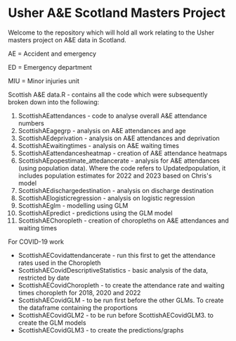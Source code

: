 # Usher A&E Scotland Masters Project
Welcome to the repository which will hold all work relating to the Usher masters project on A&amp;E data in Scotland.

AE = Accident and emergency

ED = Emergency department

MIU = Minor injuries unit

Scottish A&E data.R  - contains all the code which were subsequently broken down into the following:

1. ScottishAEattendances - code to analyse overall A&E attendance numbers
2. ScottishAEagegrp - analysis on A&E attendances and age
3. ScottishAEdeprivation - analysis on A&E attendances and deprivation
4. ScottishAEwaitingtimes - analysis on A&E waiting times
5. ScottishAEattendancesheatmap - creation of A&E attendance heatmaps
6. ScottishAEpopestimate_attedancerate - analysis for A&E attendances (using population data). Where the code refers to Updatedpopulation, it includes population estimates for 2022 and 2023 based on Chris's model 
7. ScottishAEdischargedestination - analysis on discharge destination
8. ScottishAElogisticregression - analysis on logistic regression
9. ScottishAEglm - modelling using GLM
10. ScottishAEpredict - predictions using the GLM model
11. ScottishAEChoropleth - creation of choropleths on A&E attendances and waiting times

For COVID-19 work
- ScottishAECovidattendancerate - run this first to get the attendance rates used in the Choropleth
- ScottishAECovidDescriptiveStatistics - basic analysis of the data, restricted by date
- ScottishAECovidChoropleth - to create the attendance rate and waiting times choropleth for 2018, 2020 and 2022
- ScottishAECovidGLM - to be run first before the other GLMs. To create the dataframe containing the proportions
- ScottishAECovidGLM2 - to be run before ScottishAECovidGLM3. to create the GLM models
- ScottishAECovidGLM3 - to create the predictions/graphs
